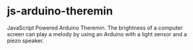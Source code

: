 js-arduino-theremin
===================

JavaScript Powered Arduino Theremin. The brightness of a computer screen can play a melody by using an Arduino with a light sensor and a piezo speaker.